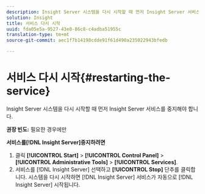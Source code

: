 ```yaml
---
description: Insight Server 시스템을 다시 시작할 때 먼저 Insight Server 서비스를 중지해야 합니다.
solution: Insight
title: 서비스 다시 시작
uuid: fda05e5a-9527-43e0-86c8-c4adba51955c
translation-type: tm+mt
source-git-commit: aec1f7b14198cdde91f61d490a235022943bfedb

---
```



# 서비스 다시 시작{#restarting-the-service}

Insight Server 시스템을 다시 시작할 때 먼저 Insight Server 서비스를 중지해야 합니다.

**권장 빈도:** 필요한 경우에만

**서비스를[!DNL Insight Server]중지하려면**

1. 클릭 **[!UICONTROL Start]** > **[!UICONTROL Control Panel]** > **[!UICONTROL Administrative Tools]** > **[!UICONTROL Services]**.
1. 서비스를 [!DNL Insight Server] 선택하고 **[!UICONTROL Stop]** 단추를 클릭합니다.
시스템을 다시 시작하면 [!DNL Insight Server] 서비스가 자동으로 [!DNL Insight Server] 시작됩니다.
